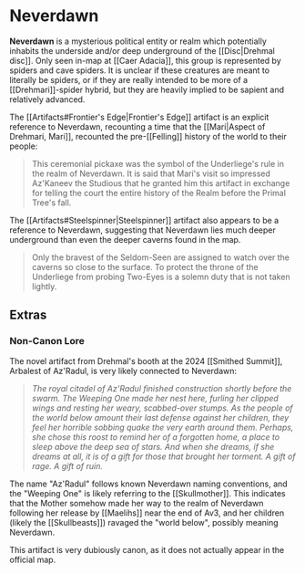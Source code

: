 # Neverdawn

**Neverdawn** is a mysterious political entity or realm which potentially inhabits the underside and/or deep underground of the [[Disc|Drehmal disc]]. Only seen in-map at [[Caer Adacia]], this group is represented by spiders and cave spiders. It is unclear if these creatures are meant to literally be spiders, or if they are really intended to be more of a [[Drehmari]]-spider hybrid, but they are heavily implied to be sapient and relatively advanced.

The [[Artifacts#Frontier's Edge|Frontier's Edge]] artifact is an explicit reference to Neverdawn, recounting a time that the [[Mari|Aspect of Drehmari, Mari]], recounted the pre-[[Felling]] history of the world to their people:

> This ceremonial pickaxe was the symbol of the Underliege's rule in the realm of Neverdawn. It is said that Mari's visit so impressed Az'Kaneev the Studious that he granted him this artifact in exchange for telling the court the entire history of the Realm before the Primal Tree's fall.

The [[Artifacts#Steelspinner|Steelspinner]] artifact also appears to be a reference to Neverdawn, suggesting that Neverdawn lies much deeper underground than even the deeper caverns found in the map.

> Only the bravest of the Seldom-Seen are assigned to watch over the caverns so close to the surface. To protect the throne of the Underliege from probing Two-Eyes is a solemn duty that is not taken lightly.

## Extras

### Non-Canon Lore

The novel artifact from Drehmal's booth at the 2024 [[Smithed Summit]], Arbalest of Az'Radul, is very likely connected to Neverdawn:

> *The royal citadel of Az'Radul finished construction shortly before the swarm. The Weeping One made her nest here, furling her clipped wings and resting her weary, scabbed-over stumps. As the people of the world below amount their last defense against her children, they feel her horrible sobbing quake the very earth around them. Perhaps, she chose this roost to remind her of a forgotten home, a place to sleep above the deep sea of stars. And when she dreams, if she dreams at all, it is of a gift for those that brought her torment. A gift of rage. A gift of ruin.*

The name "Az'Radul" follows known Neverdawn naming conventions, and the "Weeping One" is likely referring to the [[Skullmother]]. This indicates that the Mother somehow made her way to the realm of Neverdawn following her release by [[Maelihs]] near the end of Av3, and her children (likely the [[Skullbeasts]]) ravaged the "world below", possibly meaning Neverdawn.

This artifact is very dubiously canon, as it does not actually appear in the official map.
